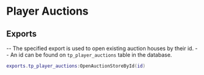 # Player Auctions

## Exports

-- The specified export is used to open existing auction houses by their id.
-- An id can be found on `tp_player_auctions` table in the database.

```lua 
exports.tp_player_auctions:OpenAuctionStoreById(id)
```
